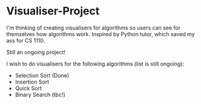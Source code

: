 # Visualiser-Project
I'm thinking of creating visualisers for algorithms so users can see for themselves how algorithms work. 
Inspired by Python tutor, which saved my ass for CS 1110. 

Still an ongoing project!

I wish to do visualisers for the following algorithms (list is still ongoing):
- Selection Sort (Done)
- Insertion Sort
- Quick Sort
- Binary Search
(tbc!)
